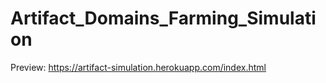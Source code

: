 # Artifact_Domains_Farming_Simulation
Preview: https://artifact-simulation.herokuapp.com/index.html
